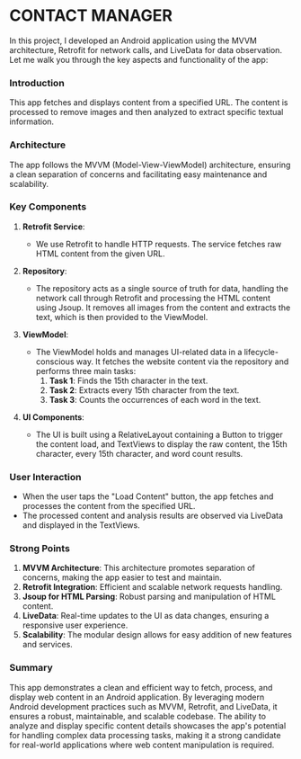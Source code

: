 # CONTACT MANAGER

In this project, I developed an Android application using the MVVM architecture, Retrofit for network calls, and LiveData for data observation. Let me walk you through the key aspects and functionality of the app:

### Introduction
This app fetches and displays content from a specified URL. The content is processed to remove images and then analyzed to extract specific textual information.

### Architecture
The app follows the MVVM (Model-View-ViewModel) architecture, ensuring a clean separation of concerns and facilitating easy maintenance and scalability.

### Key Components
1. **Retrofit Service**:
    - We use Retrofit to handle HTTP requests. The service fetches raw HTML content from the given URL.

2. **Repository**:
    - The repository acts as a single source of truth for data, handling the network call through Retrofit and processing the HTML content using Jsoup. It removes all images from the content and extracts the text, which is then provided to the ViewModel.

3. **ViewModel**:
    - The ViewModel holds and manages UI-related data in a lifecycle-conscious way. It fetches the website content via the repository and performs three main tasks:
        1. **Task 1**: Finds the 15th character in the text.
        2. **Task 2**: Extracts every 15th character from the text.
        3. **Task 3**: Counts the occurrences of each word in the text.

4. **UI Components**:
    - The UI is built using a RelativeLayout containing a Button to trigger the content load, and TextViews to display the raw content, the 15th character, every 15th character, and word count results.

### User Interaction
- When the user taps the "Load Content" button, the app fetches and processes the content from the specified URL.
- The processed content and analysis results are observed via LiveData and displayed in the TextViews.

### Strong Points
1. **MVVM Architecture**: This architecture promotes separation of concerns, making the app easier to test and maintain.
2. **Retrofit Integration**: Efficient and scalable network requests handling.
3. **Jsoup for HTML Parsing**: Robust parsing and manipulation of HTML content.
4. **LiveData**: Real-time updates to the UI as data changes, ensuring a responsive user experience.
5. **Scalability**: The modular design allows for easy addition of new features and services.

### Summary
This app demonstrates a clean and efficient way to fetch, process, and display web content in an Android application. By leveraging modern Android development practices such as MVVM, Retrofit, and LiveData, it ensures a robust, maintainable, and scalable codebase. The ability to analyze and display specific content details showcases the app's potential for handling complex data processing tasks, making it a strong candidate for real-world applications where web content manipulation is required.

